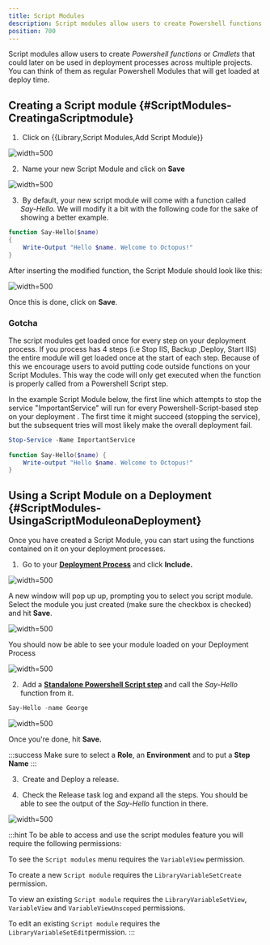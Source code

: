 ```yaml
---
title: Script Modules
description: Script modules allow users to create Powershell functions or Cmdlets that could later on be used in deployment processes across multiple projects.
position: 700
---
```


Script modules allow users to create *Powershell functions* or *Cmdlets* that could later on be used in deployment processes across multiple projects. You can think of them as regular Powershell Modules that will get loaded at deploy time.

## Creating a Script module {#ScriptModules-CreatingaScriptmodule}

1.  Click on {{Library,Script Modules,Add Script Module}}

![](script-modules-add.png "width=500")

2.  Name your new Script Module and click on **Save**

![](script-modules-new.png "width=500")

3.  By default, your new script module will come with a function called *Say-Hello.* We will modify it a bit with the following code for the sake of showing a better example.

```powershell
function Say-Hello($name)
{
    Write-Output "Hello $name. Welcome to Octopus!"
}
```

After inserting the modified function, the Script Module should look like this:

![](script-modules-new-body.png "width=500")

Once this is done, click on **Save**.

### Gotcha

The script modules get loaded once for every step on your deployment process. If you process has 4 steps (i.e Stop IIS, Backup ,Deploy, Start IIS) the entire module will get loaded once at the start of each step. Because of this we encourage users to avoid putting code outside functions on your Script Modules. This way the code will only get executed when the function is properly called from a Powershell Script step.

In the example Script Module below, the first line which attempts to stop the service "ImportantService" will run for every Powershell-Script-based step on your deployment . The first time it might succeed (stopping the service), but the subsequent tries will most likely make the overall deployment fail.

```powershell
Stop-Service -Name ImportantService
 
function Say-Hello($name) {
	Write-output "Hello $name. Welcome to Octopus!"
}
```


## Using a Script Module on a Deployment {#ScriptModules-UsingaScriptModuleonaDeployment}

Once you have created a Script Module, you can start using the functions contained on it on your deployment processes.

1.  Go to your **[Deployment Process](/docs/deploying-applications/index.md)** and click **Include.**

![](script-modules-deployment.png "width=500")

A new window will pop up up, prompting you to select you script module. Select the module you just created (make sure the checkbox is checked) and hit **Save**.

![](script-modules-deployment-include.png "width=500")

You should now be able to see your module loaded on your Deployment Process

![](script-modules-deployment-included.png "width=500")

2.  Add a **[Standalone Powershell Script step](/docs/deploying-applications/custom-scripts/index.md)** and call the *Say-Hello* function from it.

```powershell
Say-Hello -name George
```

![](script-modules-deployment-step.png "width=500")

Once you're done, hit **Save.**

:::success
Make sure to select a **Role**, an **Environment** and to put a **Step Name**
:::

3.  Create and Deploy a release.

4.  Check the Release task log and expand all the steps. You should be able to see the output of the *Say-Hello* function in there.

![](script-modules-deployment-release.png "width=500")


:::hint
To be able to access and use the script modules feature you will require the following permissions:


To see the `Script modules` menu requires the `VariableView` permission.

To create a new `Script module` requires the `LibraryVariableSetCreate` permission.

To view an existing `Script module` requires the `LibraryVariableSetView`, `VariableView` and `VariableViewUnscoped` permissions.

To edit an existing `Script module` requires the `LibraryVariableSetEdit`permission.
:::
